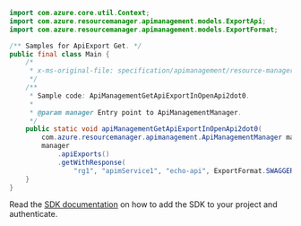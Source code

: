 ```java
import com.azure.core.util.Context;
import com.azure.resourcemanager.apimanagement.models.ExportApi;
import com.azure.resourcemanager.apimanagement.models.ExportFormat;

/** Samples for ApiExport Get. */
public final class Main {
    /*
     * x-ms-original-file: specification/apimanagement/resource-manager/Microsoft.ApiManagement/stable/2021-08-01/examples/ApiManagementGetApiExportInOpenApi2dot0.json
     */
    /**
     * Sample code: ApiManagementGetApiExportInOpenApi2dot0.
     *
     * @param manager Entry point to ApiManagementManager.
     */
    public static void apiManagementGetApiExportInOpenApi2dot0(
        com.azure.resourcemanager.apimanagement.ApiManagementManager manager) {
        manager
            .apiExports()
            .getWithResponse(
                "rg1", "apimService1", "echo-api", ExportFormat.SWAGGER_LINK, ExportApi.TRUE, Context.NONE);
    }
}
```

Read the [SDK documentation](https://github.com/Azure/azure-sdk-for-java/blob/azure-resourcemanager-apimanagement_1.0.0-beta.3/sdk/apimanagement/azure-resourcemanager-apimanagement/README.md) on how to add the SDK to your project and authenticate.
